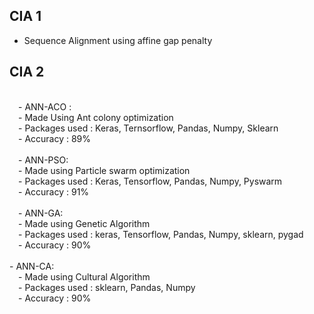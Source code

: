 ## CIA 1<br/>
- Sequence Alignment using affine gap penalty


## CIA 2
<br/>
&emsp;- ANN-ACO :<br/>
&emsp;- Made Using Ant colony optimization<br/>
&emsp;- Packages used : Keras, Ternsorflow, Pandas, Numpy, Sklearn<br/>
&emsp;- Accuracy : 89%<br/>
<br/>
&emsp;- ANN-PSO:<br/>
&emsp;- Made using Particle swarm optimization<br/>
&emsp;- Packages used : Keras, Tensorflow, Pandas, Numpy, Pyswarm<br/>
&emsp;- Accuracy : 91%<br/>
<br/>
&emsp;- ANN-GA:<br/>
&emsp;- Made using Genetic Algorithm<br/>
&emsp;- Packages used : keras, Tensorflow, Pandas, Numpy, sklearn, pygad<br/>
&emsp;- Accuracy : 90% <br/>
 <br/>
- ANN-CA: <br/>
&emsp;- Made using Cultural Algorithm <br/>
&emsp;- Packages used : sklearn, Pandas, Numpy <br/>
&emsp;- Accuracy : 90% <br/>

